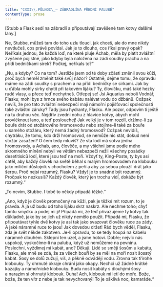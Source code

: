 ```yaml
---
title: "CXXI\\.PŮLNOC\_— ZÁBRADLÍNA PŘEDNÍ PALUBĚ"
contentType: prose
---
```


<section>

\[Stubb a Flask sedí na zábradlí a připoutávají zavěšené tam kotvy dalšími lany.\]

</section>

<section>

Ne, Stubbe, můžeš tam do toho uzlu tlouci, jak chceš, ale do mne nikdy nevtlučeš, cos právě povídal. Jak je to dlouho, cos říkal pravý opak? Neříkals jednou, že každá loď, na které pluje Achab, měla by platit zvláštní zvýšené pojistné, jako kdyby byla naložena na zádi soudky prachu a na přídi bedničkami sirek? Počkej, neříkals to?“

„Nu, a kdyby? Co na tom? Jestliže jsem od té doby zčásti změnil svou kůži, proč bych neměl změnit také svůj názor? Ostatně, dejme tomu, že opravdu máme na zádi soudky s prachem a na přídi bedničky se sirkami. Jak by u ďábla mohly sirky chytit při takovém lijáku? Ty, človíčku, máš také hezky rudé vlasy, a přece teď nechytneš. Otřepej se! Jsi Aquarius neboli Vodnář, Flasku; mohl bys z hrnce svého kabátu nalévat vodu do džbánů. Cožpak nevíš, že pro tato zvláštní nebezpečí mají námořní pojišťovací společnosti také zvláštní záruky? Tady jsou hydranty, Flasku. Ale pozor, odpovím ti ještě na tu druhou věc. Nejdřív zvedni nohu z hlavice kotvy, abych mohl provléknout lano, a teď poslouchej! Jak velký je v tom rozdíl, držíme-li za bouře drát od stožárového hromosvodu nebo stojíme-li také za bouře u samého stožáru, který nemá žádný hromosvod? Cožpak nevidíš, chytráku, že tomu, kdo drží hromosvod, se nemůže nic stát, dokud není stožár zasažen? O čem tedy mluvíš? Ze sta lodí má sotva jedna hromosvody, a Achab, ano, člověče, a my všichni jsme podle mého skromného mínění nebyli ve větším nebezpečí nežli všechny posádky desetitisíců lodí, které jsou teď na moři. Vždyť ty, King-Poste, ty bys asi chtěl, aby každý člověk na světě běhal s malým hromosvodem na klobouku jako miliční důstojník s chocholem z peří a aby za sebou ploužil drát jako šerpu. Proč nejsi rozumný, Flasku? Vždyť je to snadné být rozumný. Pročpak to nezkusíš? Každý člověk, který jen trochu vidí, dokáže být rozumný.“

„To nevím, Stubbe. I tobě to někdy připadá těžké.“

„Ano, když je člověk promočený na kůži, pak je těžké mít rozum, to je pravda. A já už budu od toho lijáku skrz naskrz. Ale nechme toho; chyť tamtu smyčku a podej mi ji! Připadá mi, že teď přivazujeme ty kotvy tak důkladně, jako by se jich už nikdy nemělo použít. Připadá mi, Flasku, že připoutávat tyhle dvě kotvy je asi tak jako svazovat člověku ruce za zády. A jaké náramné ruce to jsou! Jak dovedou držet! Rád bych věděl, Flasku, zda je svět někde zakotven. Je-li opravdu, to se tedy houpá na kabelu náramně dlouhém. Sklepni ten uzel, a jsme hotovi. Dobře; nejvíc nás uspokojí, vyskočíme-li na palubu, když už nemůžeme na pevninu. Poslechni, vyždímej mi kabát, ano? Děkuji. Lidé se smějí šosům u kabátu, Flasku, ale mně se zdá, že za všech bouří by se měl na moři nosit šosatý kabát. Šosy se dolů zužují, víš, a pěkně odvádějí vodu. Zrovna tak třírohé klobouky. Ty ohrnuté okraje chrání jako okapy. Nechci už žádné krátké kazajky a námořnické klobouky. Budu nosit kabáty s dlouhými šosy a narazím si ohrnutý klobouk. Ouha! Ach, klobouk mi letí do moře. Bože, bože, že ten vítr z nebe je tak nevychovaný! To je ošklivá noc, kamaráde.“

</section>
